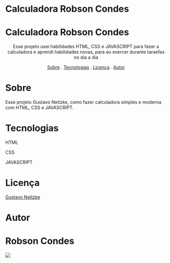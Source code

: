 # Calculadora Robson Condes

<h1>Calculadora Robson Condes</h1>

<p align="center">Esse projeto usei habilidades HTML, CSS e JAVASCRIPT para fazer a calculadora e aprendi habilidades novas, para eu exercer durante taraefas no dia a dia </p>



<p align="center">
<a href="#sobre">Sobre</a> .
<a href="#tecnologias">Tecnologias</a> .
<a href="#licença">Licença</a> .
<a href="#autor">Autor</a>
</p>


# Sobre
<p>Esse projeto Gustavo Neitzke, como fazer calculadora simples e moderna  com HTML, CSS e JAVASCRIPT.</p>

# Tecnologias
<p>HTML</p>
<p>CSS</p>
<p>JAVASCRIPT</p>

# Licença
<a href="http://youtube.com/gustavoneitzke?sub_confirmation=1">Gustavo Neitzke</a>

# Autor

<h1>Robson Condes</h1>


<img src="https://github.com/user-attachments/assets/212b9b2a-daeb-4489-bd22-bdd04e0755b9">
 
 
